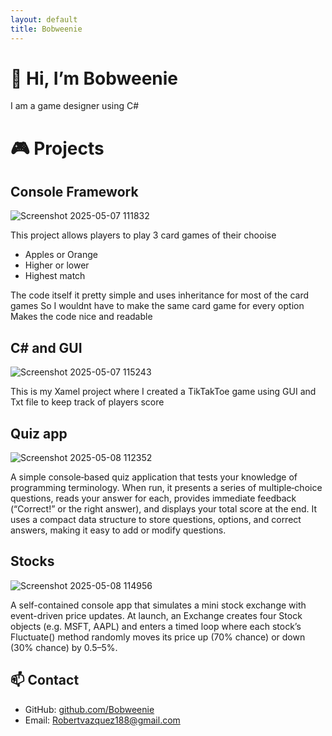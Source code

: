 ```yaml
---
layout: default
title: Bobweenie
---
```


# 👋 Hi, I’m Bobweenie
I am a game designer using C#

# 🎮 Projects

## Console Framework
![Screenshot 2025-05-07 111832](https://github.com/user-attachments/assets/9b713d02-0af1-4c0a-8ef8-e379b9b5fde6)

This project allows players to play 3 card games of their chooise
* Apples or Orange
* Higher or lower
* Highest match

The code itself it pretty simple and uses inheritance for most of the card games
So I wouldnt have to make the same card game for every option
Makes the code nice and readable 

## C# and GUI
![Screenshot 2025-05-07 115243](https://github.com/user-attachments/assets/e73ebeda-00cc-4f17-8a54-7beb9f2b7a30)

This is my Xamel project where I created a TikTakToe game using GUI and Txt file to keep track of players score

## Quiz app 
![Screenshot 2025-05-08 112352](https://github.com/user-attachments/assets/cfdcf401-edb8-4add-a378-6642e81df3ef)

A simple console‐based quiz application that tests your knowledge of programming terminology. When run, it presents a series of multiple‐choice questions, reads your answer for each, provides immediate feedback (“Correct!” or the right answer), and displays your total score at the end. It uses a compact data structure to store questions, options, and correct answers, making it easy to add or modify questions.

## Stocks
![Screenshot 2025-05-08 114956](https://github.com/user-attachments/assets/a5f86274-5363-43b9-b09d-5990fd38f1b6)

A self-contained console app that simulates a mini stock exchange with event-driven price updates. At launch, an Exchange creates four Stock objects (e.g. MSFT, AAPL) and enters a timed loop where each stock’s Fluctuate() method randomly moves its price up (70% chance) or down (30% chance) by 0.5–5%.


## 📫 Contact

- GitHub: [github.com/Bobweenie](https://github.com/Bobweenie)
- Email: Robertvazquez188@gmail.com

